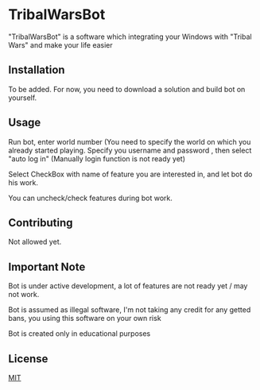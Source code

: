 # TribalWarsBot

"TribalWarsBot" is a software which integrating your Windows with "Tribal Wars" and make your life easier

## Installation

To be added. For now, you need to download a solution and build bot on yourself.

## Usage

Run bot, enter world number (You need to specify the world on which you already started playing.
Specify you username and password , then select "auto log in" (Manually login function is not ready yet)

Select CheckBox with name of feature you are interested in, and let bot do his work.

You can uncheck/check features during bot work.

## Contributing

Not allowed yet.

## Important Note
Bot is under active development, a lot of features are not ready yet / may not work.

Bot is assumed as illegal software, I'm not taking any credit for any getted bans, you using this software on your own risk

Bot is created only in educational purposes 

## License

[MIT](https://choosealicense.com/licenses/mit/)
